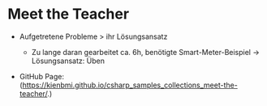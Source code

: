 # Meet the Teacher


* Aufgetretene Probleme > ihr Lösungsansatz
  * Zu lange daran gearbeitet ca. 6h, benötigte Smart-Meter-Beispiel -> Lösungsansatz: Üben

* GitHub Page: (https://kienbmi.github.io/csharp_samples_collections_meet-the-teacher/.)

